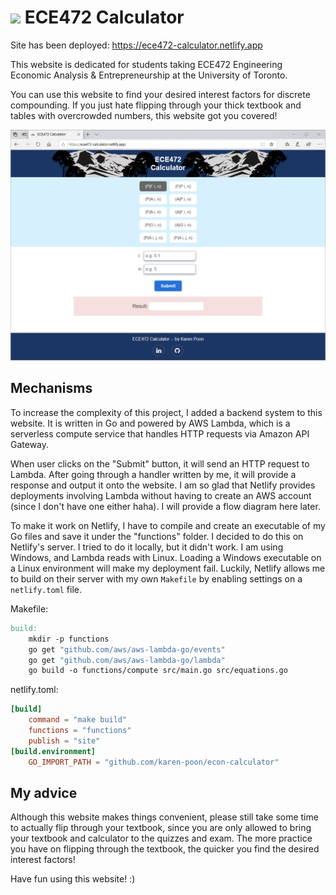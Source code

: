 # <img src="https://github.com/karen-poon/econ-calculator/blob/master/site/favicon.ico" width="25"> ECE472 Calculator

Site has been deployed: https://ece472-calculator.netlify.app

This website is dedicated for students taking ECE472 Engineering Economic Analysis & Entrepreneurship at the University of Toronto.

You can use this website to find your desired interest factors for discrete compounding. 
If you just hate flipping through your thick textbook and tables with overcrowded numbers,
this website got you covered!

![website look](https://github.com/karen-poon/econ-calculator/blob/master/look.png)

## Mechanisms
To increase the complexity of this project, I added a backend system to this website. It is written in Go and powered by AWS Lambda,
which is a serverless compute service that handles HTTP requests via Amazon API Gateway. 

When user clicks on the "Submit" button, it will send an HTTP request to Lambda. 
After going through a handler written by me, it will provide a response and output it onto the website.
I am so glad that Netlify provides deployments involving Lambda without having to create an AWS account (since I don't have one either haha).
I will provide a flow diagram here later.

To make it work on Netlify, I have to compile and create an executable of my Go files and save it under the "functions" folder.
I decided to do this on Netlify's server. I tried to do it locally, but it didn't work. I am using Windows, and Lambda reads with Linux.
Loading a Windows executable on a Linux environment will make my deployment fail. Luckily, Netlify allows me to build on their server
with my own `Makefile` by enabling settings on a `netlify.toml` file.

Makefile:
```Makefile
build:
	mkdir -p functions
	go get "github.com/aws/aws-lambda-go/events"
	go get "github.com/aws/aws-lambda-go/lambda"
	go build -o functions/compute src/main.go src/equations.go
```

netlify.toml:
```netlify.toml
[build]
    command = "make build"
    functions = "functions"
    publish = "site"
[build.environment]
    GO_IMPORT_PATH = "github.com/karen-poon/econ-calculator"
```

## My advice
Although this website makes things convenient, please still take some time to actually flip through your textbook, 
since you are only allowed to bring your textbook and calculator to the quizzes and exam.
The more practice you have on flipping through the textbook, the quicker you find the desired interest factors!

Have fun using this website! :)
